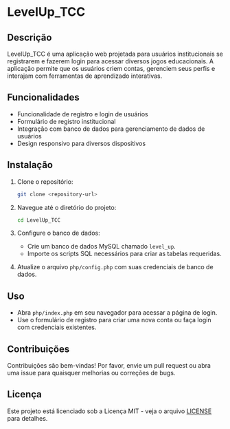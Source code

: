 # LevelUp_TCC

## Descrição
LevelUp_TCC é uma aplicação web projetada para usuários institucionais se registrarem e fazerem login para acessar diversos jogos educacionais. A aplicação permite que os usuários criem contas, gerenciem seus perfis e interajam com ferramentas de aprendizado interativas.

## Funcionalidades
- Funcionalidade de registro e login de usuários
- Formulário de registro institucional
- Integração com banco de dados para gerenciamento de dados de usuários
- Design responsivo para diversos dispositivos

## Instalação
1. Clone o repositório:
   ```bash
   git clone <repository-url>
   ```
2. Navegue até o diretório do projeto:
   ```bash
   cd LevelUp_TCC
   ```
3. Configure o banco de dados:
   - Crie um banco de dados MySQL chamado `level_up`.
   - Importe os scripts SQL necessários para criar as tabelas requeridas.

4. Atualize o arquivo `php/config.php` com suas credenciais de banco de dados.

## Uso
- Abra `php/index.php` em seu navegador para acessar a página de login.
- Use o formulário de registro para criar uma nova conta ou faça login com credenciais existentes.

## Contribuições
Contribuições são bem-vindas! Por favor, envie um pull request ou abra uma issue para quaisquer melhorias ou correções de bugs.

## Licença
Este projeto está licenciado sob a Licença MIT - veja o arquivo [LICENSE](LICENSE) para detalhes.
